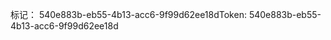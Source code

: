 <span data-ttu-id="9b85a-101">标记： 540e883b-eb55-4b13-acc6-9f99d62ee18d</span><span class="sxs-lookup"><span data-stu-id="9b85a-101">Token: 540e883b-eb55-4b13-acc6-9f99d62ee18d</span></span>